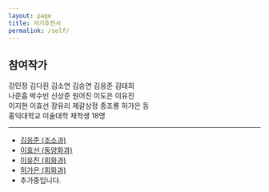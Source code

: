 ```yaml
---
layout: page
title: 자기추천서
permalink: /self/
---
```



## 참여작가
강민정 김다흰 김소연 김승연 김응준 김태희  
나준흠 박수빈 신상준 원어진 이도은 이유진  
이지현 이효선 장유리 제갈상정 종조룡 허가은 등  
홍익대학교 미술대학 재학생 18명  

--------------------------------------

- [김응준 (조소과)](/self/kime)
- [이효선 (동양화과)](/self/leeh)  
- [이유진 (회화과)](/self/leey)  
- [허가은 (회화과)](/self/heo)  
- 추가중입니다.  
